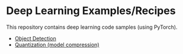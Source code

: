 # Deep Learning Examples/Recipes 

This repository contains deep learning code samples (using PyTorch).

* [Object Detection](./object_detection/)
* [Quantization (model compression)](./quantization/)
